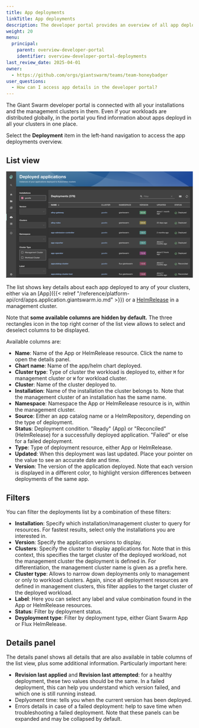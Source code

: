 ```yaml
---
title: App deployments
linkTitle: App deployments
description: The developer portal provides an overview of all app deployments in your clusters, even throughout installations.
weight: 20
menu:
  principal:
    parent: overview-developer-portal
    identifier: overview-developer-portal-deployments
last_review_date: 2025-04-01
owner:
  - https://github.com/orgs/giantswarm/teams/team-honeybadger
user_questions:
  - How can I access app details in the developer portal?
---
```


The Giant Swarm developer portal is connected with all your installations and the management clusters in them. Even if your workloads are distributed globally, in the portal you find information about apps deployd in all your clusters in one place.

Select the **Deployment** item in the left-hand navigation to access the app deployments overview.

## List view

![App deployments list view](./deployments.png)

The list shows key details about each app deployed to any of your clusters, either via an [App]({{< relref "/reference/platform-api/crd/apps.application.giantswarm.io.md" >}}) or a [HelmRelease](https://fluxcd.io/flux/components/helm/helmreleases/) in a management cluster.

Note that **some available columns are hidden by default.** The three rectangles icon in the top right corner of the list view allows to select and deselect columns to be displayed.

Available columns are:

- **Name**: Name of the App or HelmRelease resource. Click the name to open the details panel.
- **Chart name**: Name of the app/helm chart deployed.
- **Cluster type**: Type of cluster the workload is deployed to, either `M` for management cluster or `W` for workload cluster.
- **Cluster**: Name of the cluster deployed to.
- **Installation**: Name of the installation the cluster belongs to. Note that the management cluster of an installation has the same name.
- **Namespace**: Namespace the App or HelmRelease resource is in, within the management cluster.
- **Source**: Either an app catalog name or a HelmRepository, depending on the type of deployment.
- **Status**: Deployment condition. "Ready" (App) or "Reconciled" (HelmRelease) for a successfully deployed application. "Failed" or else for a failed deployment.
- **Type**: Type of deployment resource, either App or HelmRelease.
- **Updated**: When this deployment was last updated. Place your pointer on the value to see an accurate date and time.
- **Version**: The version of the application deployed. Note that each version is displayed in a different color, to highlight version differences between deployments of the same app.

## Filters

You can filter the deployments list by a combination of these filters:

- **Installation**: Specify which installation/management cluster to query for resources. For fastest results, select only the installations you are interested in.
- **Version**: Specify the application versions to display.
- **Clusters**: Specify the cluster to display applications for. Note that in this context, this specifies the target cluster of the deployed workload, not the management cluster the deployment is defined in. For differentiation, the management cluster name is given as a prefix here.
- **Cluster type**: Allows to narrow down deployments only to management or only to workload clusters. Again, since all deployment resources are defined in management clusters, this filter applies to the target cluster of the deployed workload.
- **Label**: Here you can select any label and value combination found in the App or HelmRelease resources.
- **Status**: Filter by deployment status.
- **Deyployment type**: Filter by deployment type, either Giant Swarm App or Flux HelmRelease.

## Details panel

The details panel shows all details that are also available in table columns of the list view, plus some additional information. Particularly important here:

- **Revision last applied** and **Revision last attempted**: for a healthy deployment, these two values should be the same. In a failed deployment, this can help you understand which version failed, and which one is still running instead.
- Deplyoment time: tells you when the current version has been deployed.
- Errors details in case of a failed deployment: help to save time when troubleshooting a failed deployment. Note that these panels can be expanded and may be collapsed by default.

